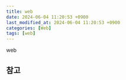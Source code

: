 ```yaml
---
title: web
date: 2024-06-04 11:20:53 +0900
last_modified_at: 2024-06-04 11:20:53 +0900
categories: [Web]
tags: [web]
---
```


web

##

## 참고
